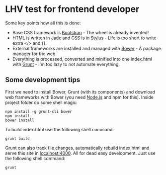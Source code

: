 # LHV test for frontend developer

Some key points how all this is done:
- Base CSS framework is [Bootstrap](http://getbootstrap.com) - The wheel is already invented!
- HTML is written in [Jade](http://jade-lang.com) and CSS is in [Stylus](https://learnboost.github.io/stylus/) - Life is too short to write extra </> and {}.
- External frameworks are installed and managed with [Bower](http://bower.io) - A package manager for the web.
- Everything is processed, converted and minified into one index.html with [Grunt](http://gruntjs.com) -  I'm too lazy to not automate everything.

## Some development tips
First we need to install Bower, Grunt (with its components) and download web frameworks with Bower (you need [Node.js](https://nodejs.org) and npm for this). Inside project folder do some shell magic:
```
npm install -g grunt-cli bower
npm install
bower install
```

To build index.html use the following shell command:
```
grunt build
```

Grunt can also track file changes, automatically rebuild index.html and serve this site in [localhost:4000](). All for dead easy development. Just use the following shell command:
```
grunt
```

